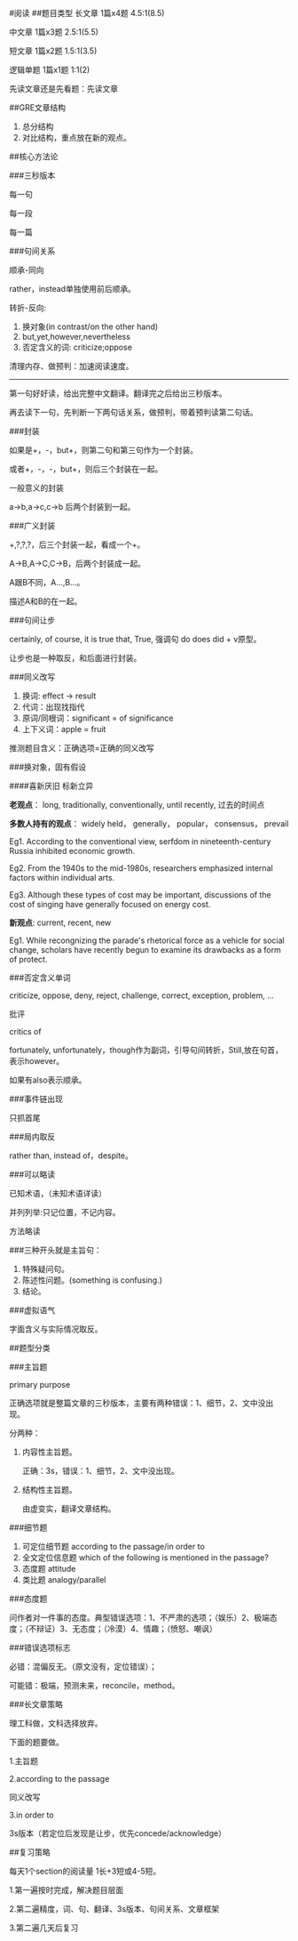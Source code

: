 #阅读
##题目类型
长文章 1篇x4题 4.5:1(8.5)

中文章 1篇x3题 2.5:1(5.5)

短文章 1篇x2题 1.5:1(3.5)

逻辑单题 1篇x1题 1:1(2)


先读文章还是先看题：先读文章



##GRE文章结构

1. 总分结构
2. 对比结构，重点放在新的观点。

##核心方法论

###三秒版本

每一句

每一段

每一篇

###句间关系

顺承-同向

rather，instead单独使用前后顺承。

转折-反向: 

1. 换对象(in contrast/on the other hand)
2. but,yet,however,nevertheless
3. 否定含义的词: criticize;oppose

清理内存、做预判：加速阅读速度。 

***

第一句好好读，给出完整中文翻译。翻译完之后给出三秒版本。

再去读下一句，先判断一下两句话关系，做预判，带着预判读第二句话。

###封装

如果是+，-，but+，则第二句和第三句作为一个封装。

或者+，-，-，but+，则后三个封装在一起。

一般意义的封装

a->b,a->c,c->b 后两个封装到一起。

###广义封装

+,?,?,?，后三个封装一起，看成一个+。

A->B,A->C,C->B，后两个封装成一起。

A跟B不同，A...,B...。

描述A和B的在一起。

###句间让步

certainly, of course, it is true that, True, 强调句 do does did + v原型。

让步也是一种取反，和后面进行封装。

###同义改写

1. 换词: effect -> result
2. 代词：出现找指代
3. 原词/同根词：significant = of significance
4. 上下义词：apple = fruit

推测题目含义：正确选项=正确的同义改写

###换对象，固有假设

####喜新厌旧 标新立异

**老观点**： long, traditionally, conventionally, until recently, 过去的时间点

**多数人持有的观点**： widely held， generally， popular， consensus， prevail

Eg1. According to the conventional view, serfdom in nineteenth-century Russia inhibited economic growth.

Eg2. From the 1940s to the mid-1980s, researchers emphasized internal factors within individual arts.

Eg3. Although these types of cost may be important, discussions of the cost of singing have generally focused on energy cost.

**新观点**: current, recent, new

Eg1. While recongnizing the parade's rhetorical force as a vehicle for social change, scholars have recently begun to examine its drawbacks as a form of protect.

###否定含义单词

criticize, oppose, deny, reject, challenge, correct, exception, problem, ... 

批评

critics of

fortunately, unfortunately，though作为副词，引导句间转折，Still,放在句首，表示however。

如果有also表示顺承。

###事件链出现

只抓首尾

###局内取反

rather than, instead of，despite。

###可以略读

已知术语，（未知术语详读）

并列列举:只记位置，不记内容。

方法略读

###三种开头就是主旨句：

1. 特殊疑问句。
2. 陈述性问题。(something is confusing.)
3. 结论。

###虚拟语气

字面含义与实际情况取反。

##题型分类

###主旨题

primary purpose

正确选项就是整篇文章的三秒版本，主要有两种错误：1、细节，2、文中没出现。

分两种：

1. 内容性主旨题。
	
	正确：3s，错误：1、细节，2、文中没出现。
	
2. 结构性主旨题。
	
	由虚变实，翻译文章结构。
	


###细节题
1. 可定位细节题 according to the passage/in order to
2. 全文定位信息题 which of the following is mentioned in the passage?
3. 态度题 attitude
4. 类比题 analogy/parallel

###态度题

问作者对一件事的态度。典型错误选项：1、不严肃的选项；（娱乐）2、极端态度；（不辩证）3、无态度；（冷漠）4、情趣；（愤怒、嘲讽）


###错误选项标志

必错：混偏反无。（原文没有，定位错误）；

可能错：极端，预测未来，reconcile，method。

###长文章策略

理工科做，文科选择放弃。

下面的题要做。

1.主旨题

2.according to the passage 

同义改写

3.in order to

3s版本（若定位后发现是让步，优先concede/acknowledge）

##复习策略

每天1个section的阅读量 1长+3短或4-5短。

1.第一遍按时完成，解决题目层面

2.第二遍精度，词、句、翻译、3s版本、句间关系、文章框架

3.第二遍几天后复习
